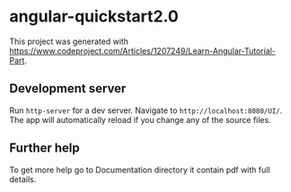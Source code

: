 # angular-quickstart2.0

This project was generated with https://www.codeproject.com/Articles/1207249/Learn-Angular-Tutorial-Part.

## Development server

Run `http-server` for a dev server. Navigate to `http://localhost:8080/UI/`. The app will automatically reload if you change any of the source files.


## Further help

To get more help go to Documentation directory it contain pdf with full details.
